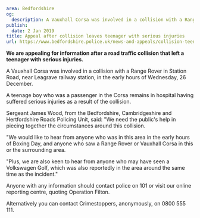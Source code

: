 ```yaml
area: Bedfordshire
og:
  description: A Vauxhall Corsa was involved in a collision with a Range Rover in Station Road, near Leagrave railway station, in the early hours of Boxing Day.
publish:
  date: 2 Jan 2019
title: Appeal after collision leaves teenager with serious injuries
url: https://www.bedfordshire.police.uk/news-and-appeals/collision-teenager-injuries-appeal-jan19
```

**We are appealing for information after a road traffic collision that left a teenager with serious injuries.**

A Vauxhall Corsa was involved in a collision with a Range Rover in Station Road, near Leagrave railway station, in the early hours of Wednesday, 26 December.

A teenage boy who was a passenger in the Corsa remains in hospital having suffered serious injuries as a result of the collision.

Sergeant James Wood, from the Bedfordshire, Cambridgeshire and Hertfordshire Roads Policing Unit, said: "We need the public's help in piecing together the circumstances around this collision.

"We would like to hear from anyone who was in this area in the early hours of Boxing Day, and anyone who saw a Range Rover or Vauxhall Corsa in this or the surrounding area.

"Plus, we are also keen to hear from anyone who may have seen a Volkswagen Golf, which was also reportedly in the area around the same time as the incident."

Anyone with any information should contact police on 101 or visit our online reporting centre, quoting Operation Filton.

Alternatively you can contact Crimestoppers, anonymously, on 0800 555 111.
